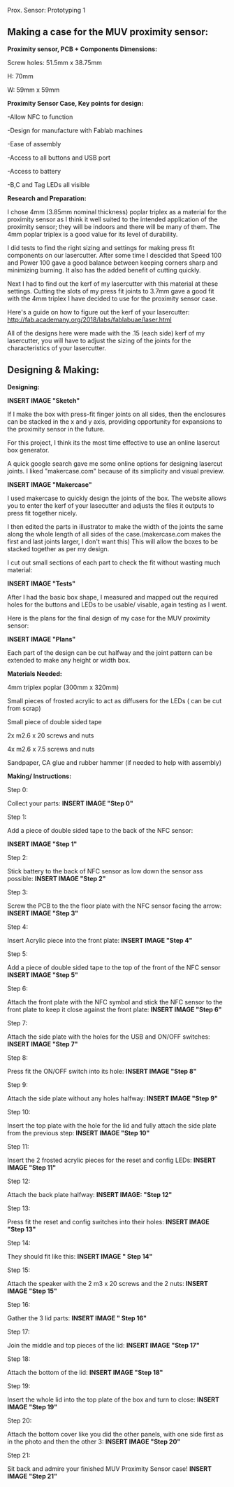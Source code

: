 Prox. Sensor: Prototyping 1 

## **Making a case for the MUV proximity sensor:**




**Proximity sensor, PCB + Components Dimensions:**

Screw holes: 51.5mm x 38.75mm

H: 70mm

W: 59mm x 59mm

**Proximity Sensor Case, Key points for design:**

-Allow NFC to function

-Design for manufacture with Fablab machines

-Ease of assembly

-Access to all buttons and USB port

-Access to battery

-B,C and Tag LEDs all visible

**Research and Preparation:**

I chose 4mm (3.85mm nominal thickness) poplar triplex as a material for the proximity sensor as I think it well suited to the intended application of the proximity sensor; they will be indoors and there will be many of them. The 4mm poplar triplex is a good value for its level of durability.

I did tests to find the right sizing and settings for making press fit components on our lasercutter. After some time I descided that Speed 100 and Power 100 gave a good balance between keeping corners sharp and minimizing burning. It also has the added benefit of cutting quickly.

Next I had to find out the kerf of my lasercutter with this material at these settings. Cutting the slots of my press fit joints to 3.7mm gave a good fit with the 4mm triplex I have decided to use for the proximity sensor case.

Here's a guide on how to figure out the kerf of your lasercutter:
http://fab.academany.org/2018/labs/fablabuae/laser.html

All of the designs here were made with the .15 (each side) kerf of my lasercutter, you will have to adjust the sizing of the joints for the characteristics of your lasercutter.

## **Designing & Making:**




**Designing:**

**INSERT IMAGE "Sketch"**

If I make the box with press-fit finger joints on all sides, then the enclosures can be stacked in the x and y axis, providing opportunity for expansions to the proximity sensor in the future.

For this project, I think its the most time effective to use an online lasercut box generator.

A quick google search gave me some online options for designing lasercut joints. I liked "makercase.com" because of its  simplicity and visual preview.

**INSERT IMAGE "Makercase"**

I used makercase to quickly design the joints of the box. The website allows you to enter the kerf of your lasecutter and adjusts the files it outputs to press fit together nicely.

I then edited the parts in illustrator to make the width of the joints the same along the whole length of all sides of the case.(makercase.com makes the first and last joints larger, I don't want this)  This will allow the boxes to be stacked together as per my design. 

I cut out small sections of each part to check the fit without wasting much material: 

**INSERT IMAGE "Tests"**

After I had the basic box shape, I measured and mapped out the required holes for the buttons and LEDs to be usable/ visable, again testing as I went.

Here is the plans for the final design of my case for the MUV proximity sensor:

**INSERT IMAGE "Plans"**

Each part of the design can be cut halfway and the joint pattern can be extended to make any height or width box.



**Materials Needed:**

4mm triplex poplar (300mm x 320mm)

Small pieces of frosted acrylic to act as diffusers for the LEDs ( can be cut from scrap)

Small piece of double sided tape

2x m2.6 x 20 screws and nuts

4x m2.6 x 7.5 screws and nuts

Sandpaper, CA glue and rubber hammer (if needed to help with assembly)

**Making/ Instructions:** 

Step 0:

Collect your parts:
**INSERT IMAGE "Step 0"**

Step 1:

Add a piece of double sided tape to the back of the NFC sensor:

**INSERT IMAGE "Step 1"**

Step 2: 

Stick battery to the back of NFC sensor as low down the sensor ass possible:
**INSERT IMAGE "Step 2"**

Step 3: 

Screw the PCB to the the floor plate with the NFC sensor facing the arrow: 
**INSERT IMAGE "Step 3"**

Step 4:

Insert Acrylic piece into the front plate:
**INSERT IMAGE "Step 4"**

Step 5:

Add a piece of double sided tape to the top of the front of the NFC sensor
**INSERT IMAGE "Step 5"**

Step 6:

Attach the front plate with the NFC symbol and stick the NFC sensor to the front plate to keep it close against the front plate:
**INSERT IMAGE "Step 6"**

Step 7:

Attach the side plate with the holes for the USB and ON/OFF switches:
**INSERT IMAGE "Step 7"**

Step 8:

Press fit the ON/OFF switch into its hole:
**INSERT IMAGE "Step 8"**

Step 9: 

Attach the side plate without any holes halfway:
**INSERT IMAGE "Step 9"**

Step 10:

Insert the top plate with the hole for the lid and fully attach the side plate from the previous step:
**INSERT IMAGE "Step 10"**

Step 11:

Insert the 2 frosted acrylic pieces for the reset and config LEDs:
**INSERT IMAGE "Step 11"**

Step 12:

Attach the back plate halfway:
**INSERT IMAGE: "Step 12"**

Step 13:

Press fit the reset and config switches into their holes:
**INSERT IMAGE "Step 13"**

Step 14: 

They should fit like this:
**INSERT IMAGE " Step 14"**

Step 15: 

Attach the speaker with the 2 m3 x 20 screws and the 2 nuts:
**INSERT IMAGE "Step 15"**

Step 16:

Gather the 3 lid parts:
**INSERT IMAGE " Step 16"**

Step 17:

Join the middle and top pieces of the lid:
**INSERT IMAGE "Step 17"**

Step 18:

Attach the bottom of the lid:
**INSERT IMAGE "Step 18"**

Step 19:

Insert the whole lid into the top plate of the box and turn to close:
**INSERT IMAGE "Step 19"**

Step 20:

Attach the bottom cover like you did the other panels, with one side first as in the photo and then the other 3:
**INSERT IMAGE "Step 20"**

Step 21:

Sit back and admire your finished MUV Proximity Sensor case!
**INSERT IMAGE "Step 21"**




















